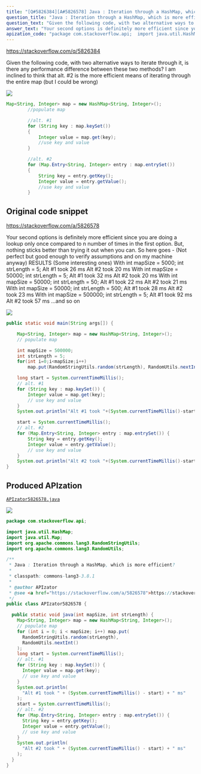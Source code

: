 ```yaml
---
title: "[Q#5826384][A#5826578] Java : Iteration through a HashMap, which is more efficient?"
question_title: "Java : Iteration through a HashMap, which is more efficient?"
question_text: "Given the following code, with two alternative ways to iterate through it, is there any performance difference between these two methods? I am inclined to think that alt. #2 is the more efficient means of iterating through the entire map (but I could be wrong)"
answer_text: "Your second options is definitely more efficient since you are doing a lookup only once compared to n number of times in the first option. But, nothing sticks better than trying it out when you can. So here goes - (Not perfect but good enough to verify assumptions and on my machine anyway) RESULTS (Some interesting ones) With int mapSize = 5000; int strLength = 5; Alt #1 took 26 ms Alt #2 took 20 ms With int mapSize = 50000; int strLength = 5; Alt #1 took 32 ms Alt #2 took 20 ms With int mapSize = 50000; int strLength = 50; Alt #1 took 22 ms Alt #2 took 21 ms With int mapSize = 50000; int strLength = 500; Alt #1 took 28 ms Alt #2 took 23 ms With int mapSize = 500000; int strLength = 5; Alt #1 took 92 ms Alt #2 took 57 ms ...and so on"
apization_code: "package com.stackoverflow.api;  import java.util.HashMap; import java.util.Map; import org.apache.commons.lang3.RandomStringUtils; import org.apache.commons.lang3.RandomUtils;  /**  * Java : Iteration through a HashMap, which is more efficient?  *  * classpath: commons-lang3-3.8.1  *  * @author APIzator  * @see <a href=\"https://stackoverflow.com/a/5826578\">https://stackoverflow.com/a/5826578</a>  */ public class APIzator5826578 {    public static void java(int mapSize, int strLength) {     Map<String, Integer> map = new HashMap<String, Integer>();     // populate map     for (int i = 0; i < mapSize; i++) map.put(       RandomStringUtils.random(strLength),       RandomUtils.nextInt()     );     long start = System.currentTimeMillis();     // alt. #1     for (String key : map.keySet()) {       Integer value = map.get(key);       // use key and value     }     System.out.println(       \"Alt #1 took \" + (System.currentTimeMillis() - start) + \" ms\"     );     start = System.currentTimeMillis();     // alt. #2     for (Map.Entry<String, Integer> entry : map.entrySet()) {       String key = entry.getKey();       Integer value = entry.getValue();       // use key and value     }     System.out.println(       \"Alt #2 took \" + (System.currentTimeMillis() - start) + \" ms\"     );   } }"
---
```


https://stackoverflow.com/q/5826384

Given the following code, with two alternative ways to iterate through it,
is there any performance difference between these two methods?
I am inclined to think that alt. #2 is the more efficient means of iterating through the entire map (but I could be wrong)


<div class="code-logo"><img src="/stackoverflow.png" /></div>

```java
Map<String, Integer> map = new HashMap<String, Integer>();
        //populate map

        //alt. #1
        for (String key : map.keySet())
        {
            Integer value = map.get(key);
            //use key and value
        }

        //alt. #2
        for (Map.Entry<String, Integer> entry : map.entrySet())
        {
            String key = entry.getKey();
            Integer value = entry.getValue();
            //use key and value
        }
```


## Original code snippet

https://stackoverflow.com/a/5826578

Your second options is definitely more efficient since you are doing a lookup only once compared to n number of times in the first option.
But, nothing sticks better than trying it out when you can. So here goes -
(Not perfect but good enough to verify assumptions and on my machine anyway)
RESULTS (Some interesting ones)
With int mapSize = 5000; int strLength = 5;
Alt #1 took 26 ms
Alt #2 took 20 ms
With int mapSize = 50000; int strLength = 5;
Alt #1 took 32 ms
Alt #2 took 20 ms
With int mapSize = 50000; int strLength = 50;
Alt #1 took 22 ms
Alt #2 took 21 ms
With int mapSize = 50000; int strLength = 500;
Alt #1 took 28 ms
Alt #2 took 23 ms
With int mapSize = 500000; int strLength = 5;
Alt #1 took 92 ms
Alt #2 took 57 ms
...and so on

<div class="code-logo"><img src="/stackoverflow.png" /></div>

```java
public static void main(String args[]) {

    Map<String, Integer> map = new HashMap<String, Integer>();
    // populate map

    int mapSize = 500000;
    int strLength = 5;
    for(int i=0;i<mapSize;i++)
        map.put(RandomStringUtils.random(strLength), RandomUtils.nextInt());

    long start = System.currentTimeMillis();
    // alt. #1
    for (String key : map.keySet()) {
        Integer value = map.get(key);
        // use key and value
    }
    System.out.println("Alt #1 took "+(System.currentTimeMillis()-start)+" ms");

    start = System.currentTimeMillis();
    // alt. #2
    for (Map.Entry<String, Integer> entry : map.entrySet()) {
        String key = entry.getKey();
        Integer value = entry.getValue();
        // use key and value
    }
    System.out.println("Alt #2 took "+(System.currentTimeMillis()-start)+" ms");
}
```

## Produced APIzation

[`APIzator5826578.java`](https://github.com/blind-papers/apization-temp-data/raw/main/search/APIzator5826578.java)

<div class="code-logo"><img src="/apizator.png" /></div>

```java
package com.stackoverflow.api;

import java.util.HashMap;
import java.util.Map;
import org.apache.commons.lang3.RandomStringUtils;
import org.apache.commons.lang3.RandomUtils;

/**
 * Java : Iteration through a HashMap, which is more efficient?
 *
 * classpath: commons-lang3-3.8.1
 *
 * @author APIzator
 * @see <a href="https://stackoverflow.com/a/5826578">https://stackoverflow.com/a/5826578</a>
 */
public class APIzator5826578 {

  public static void java(int mapSize, int strLength) {
    Map<String, Integer> map = new HashMap<String, Integer>();
    // populate map
    for (int i = 0; i < mapSize; i++) map.put(
      RandomStringUtils.random(strLength),
      RandomUtils.nextInt()
    );
    long start = System.currentTimeMillis();
    // alt. #1
    for (String key : map.keySet()) {
      Integer value = map.get(key);
      // use key and value
    }
    System.out.println(
      "Alt #1 took " + (System.currentTimeMillis() - start) + " ms"
    );
    start = System.currentTimeMillis();
    // alt. #2
    for (Map.Entry<String, Integer> entry : map.entrySet()) {
      String key = entry.getKey();
      Integer value = entry.getValue();
      // use key and value
    }
    System.out.println(
      "Alt #2 took " + (System.currentTimeMillis() - start) + " ms"
    );
  }
}

```